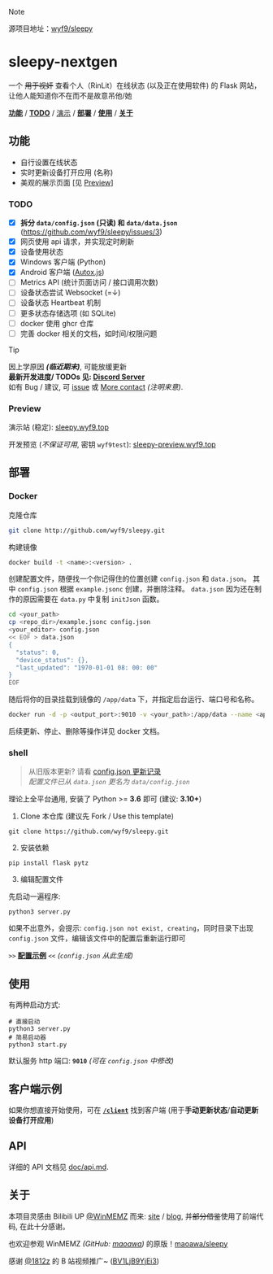 > [!NOTE]
> 源项目地址：[wyf9/sleepy](https://github.com/wyf9/sleepy)

# sleepy-nextgen

一个 ~~用于视奸~~ 查看个人（RinLit）在线状态 (以及正在使用软件) 的 Flask 网站，让他人能知道你不在而不是故意吊他/她

[**功能**](#功能) / [**TODO**](#todo) / [演示](#preview) / [**部署**](#部署) / [**使用**](#使用) / [**关于**](#关于)

## 功能

- 自行设置在线状态
- 实时更新设备打开应用 (名称)
- 美观的展示页面 [见 [Preview](#preview)]

### TODO

- [x] **拆分 `data/config.json` (只读) 和 `data/data.json`** (https://github.com/wyf9/sleepy/issues/3)
- [x] 网页使用 api 请求，并实现定时刷新
- [x] 设备使用状态
- [x] Windows 客户端 (Python)
- [x] Android 客户端 ([Autox.js](http://doc.autoxjs.com/))
- [ ] Metrics API (统计页面访问 / 接口调用次数)
- [ ] 设备状态尝试 Websocket (=↓)
- [ ] 设备状态 Heartbeat 机制
- [ ] 更多状态存储选项 (如 SQLite)
- [ ] docker 使用 ghcr 仓库
- [ ] 完善 docker 相关的文档，如时间/权限问题

> [!TIP]
> 因上学原因 ***(临近期末)***, 可能放缓更新 <br/>
> **最新开发进度/ TODOs 见: [Discord Server](https://discord.gg/DyBY6gwkeg)** <br/>
> 如有 Bug / 建议, 可 [issue](https://github.com/wyf9/sleepy/issues/new) 或 [More contact](https://wyf9.top/#/contact) *(注明来意)*. <br/>

<!-- > 正在加急更新中 (请看 [dev-2025-1-1](https://github.com/wyf9/sleepy/tree/dev-2025-1-1) 分支) -->

### Preview

演示站 (稳定): [sleepy.wyf9.top](https://sleepy.wyf9.top)

开发预览 (*不保证可用*, 密钥 `wyf9test`): [sleepy-preview.wyf9.top](https://sleepy-preview.wyf9.top)

## 部署

### Docker

克隆仓库

```bash
git clone http://github.com/wyf9/sleepy.git
```

构建镜像

```bash
docker build -t <name>:<version> .
```

创建配置文件，随便找一个你记得住的位置创建 `config.json` 和 `data.json`。
其中 `config.json` 根据 `example.jsonc` 创建，并删除注释。
`data.json` 因为还在制作的原因需要在 `data.py` 中复制 `initJson` 函数。

```bash
cd <your_path>
cp <repo_dir>/example.jsonc config.json
<your_editor> config.json
<< EOF > data.json
{
  "status": 0,
  "device_status": {},
  "last_updated": "1970-01-01 08: 00: 00"
}
EOF
```

随后将你的目录挂载到镜像的 `/app/data` 下，并指定后台运行、端口号和名称。

```bash
docker run -d -p <output_port>:9010 -v <your_path>:/app/data --name <app_name> <name>:<version>
```

后续更新、停止、删除等操作详见 docker 文档。

### shell

> 从旧版本更新? 请看 [config.json 更新记录](./doc/config_json_update.md) <br/>
> *配置文件已从 `data.json` 更名为 `data/config.json`*

理论上全平台通用, 安装了 Python >= **3.6** 即可 (建议: **3.10+**)

1. Clone 本仓库 (建议先 Fork / Use this template)

```shell
git clone https://github.com/wyf9/sleepy.git
```

2. 安装依赖

```shell
pip install flask pytz
```

3. 编辑配置文件

先启动一遍程序:

```shell
python3 server.py
```

如果不出意外，会提示: `config.json not exist, creating`，同时目录下出现 `config.json` 文件，编辑该文件中的配置后重新运行即可

`>>` **[配置示例](./example.jsonc)** `<<` *(`config.json` 从此生成)*

## 使用

有两种启动方式:

```shell
# 直接启动
python3 server.py
# 简易启动器
python3 start.py
```

默认服务 http 端口: **`9010`** *(可在 `config.json` 中修改)*

## 客户端示例

如果你想直接开始使用，可在 **[`/client`](./client/README.md)** 找到客户端 (用于**手动更新状态**/**自动更新设备打开应用**)

## API

详细的 API 文档见 [doc/api.md](./doc/api.md).

## 关于

本项目灵感由 Bilibili UP [@WinMEMZ](https://space.bilibili.com/417031122) 而来: [site](https://maao.cc/sleepy/) / [blog](https://www.maodream.com/archives/192/), 并~~部分借鉴~~使用了前端代码, 在此十分感谢。

也欢迎参观 WinMEMZ *(GitHub: [maoawa](https://github.com/maoawa))* 的原版！[maoawa/sleepy](https://github.com/maoawa/sleepy)

感谢 [@1812z](https://github.com/1812z) 的 B 站视频推广~ ([BV1LjB9YjEi3](https://www.bilibili.com/video/BV1LjB9YjEi3))
